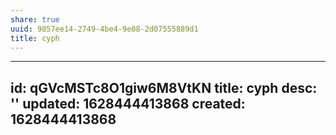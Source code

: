 ```yaml
---
share: true
uuid: 9857ee14-2749-4be4-9e08-2d07555889d1
title: cyph
---
```

---
id: qGVcMSTc8O1giw6M8VtKN
title: cyph
desc: ''
updated: 1628444413868
created: 1628444413868
---

